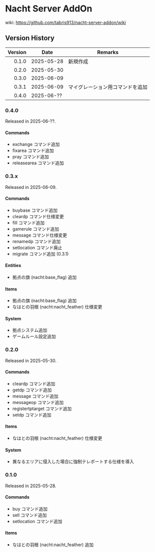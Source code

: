# Nacht Server AddOn

wiki: https://github.com/tabris913/nacht-server-addon/wiki

## Version History

| Version | Date       | Remarks                          |
| ------: | ---------- | -------------------------------- |
|   0.1.0 | 2025-05-28 | 新規作成                         |
|   0.2.0 | 2025-05-30 |                                  |
|   0.3.0 | 2025-06-09 |                                  |
|   0.3.1 | 2025-06-09 | マイグレーション用コマンドを追加 |
|   0.4.0 | 2025-06-?? |                                  |

### 0.4.0

Released in 2025-06-??.

#### Commands

- exchange コマンド追加
- fixarea コマンド追加
- pray コマンド追加
- releasearea コマンド追加

### 0.3.x

Released in 2025-06-09.

#### Commands

- buybase コマンド追加
- cleardp コマンド仕様変更
- fill コマンド追加
- gamerule コマンド追加
- message コマンド仕様変更
- renamedp コマンド追加
- setlocation コマンド廃止
- migrate コマンド追加 (0.3.1)

#### Entities

- 拠点の旗 (nacht:base_flag) 追加

#### Items

- 拠点の旗 (nacht:base_flag) 追加
- なはとの羽根 (nacht:nacht_feather) 仕様変更

#### System

- 拠点システム追加
- ゲームルール設定追加

### 0.2.0

Released in 2025-05-30.

#### Commands

- cleardp コマンド追加
- getdp コマンド追加
- message コマンド追加
- messageop コマンド追加
- registertptarget コマンド追加
- setdp コマンド追加

#### Items

- なはとの羽根 (nacht:nacht_feather) 仕様変更

#### System

- 異なるエリアに侵入した場合に強制テレポートする仕様を導入

### 0.1.0

Released in 2025-05-28.

#### Commands

- buy コマンド追加
- sell コマンド追加
- setlocation コマンド追加

#### Items

- なはとの羽根 (nacht:nacht_feather) 追加
